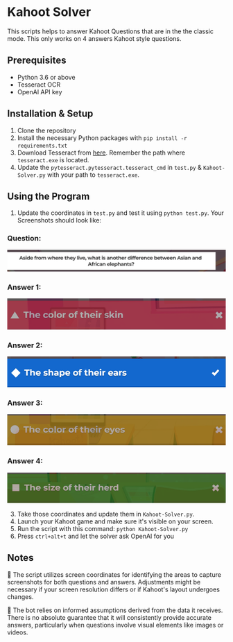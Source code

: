 # Kahoot Solver 
This scripts helps to answer Kahoot Questions that are in the the classic mode. This only works on 4 answers Kahoot style questions.

## Prerequisites

- Python 3.6 or above
- Tesseract OCR
- OpenAI API key

## Installation & Setup

1. Clone the repository
2. Install the necessary Python packages with `pip install -r requirements.txt`
3. Download Tesseract from [here](https://github.com/tesseract-ocr/tessdoc). Remember the path where `tesseract.exe` is located.
4. Update the `pytesseract.pytesseract.tesseract_cmd` in `test.py` &  `Kahoot-Solver.py` with your path to `tesseract.exe`.

## Using the Program
1. Update the coordinates in `test.py` and test it using `python test.py`.
Your Screenshots should look like:
### Question:
![Screenshot](screenshot_button_0.png)
### Answer 1:
![Screenshot](screenshot_button_1.png)
### Answer 2:
![Screenshot](screenshot_button_2.png)
### Answer 3:
![Screenshot](screenshot_button_3.png)
### Answer 4:
![Screenshot](screenshot_button_4.png)

3. Take those coordinates and update them in `Kahoot-Solver.py`.
4. Launch your Kahoot game and make sure it's visible on your screen.
5. Run the script with this command: `python Kahoot-Solver.py` 
6. Press `ctrl+alt+t` and let the solver ask OpenAI for you 


## Notes
📝 The script utilizes screen coordinates for identifying the areas to capture screenshots for both questions and answers. Adjustments might be necessary if your screen resolution differs or if Kahoot's layout undergoes changes.

🤖 The bot relies on informed assumptions derived from the data it receives. There is no absolute guarantee that it will consistently provide accurate answers, particularly when questions involve visual elements like images or videos.
